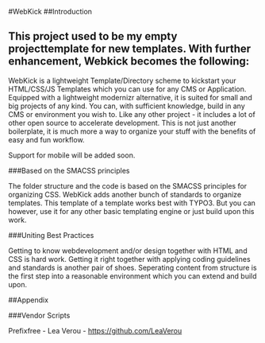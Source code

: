 #WebKick
##Introduction

This project used to be my empty projecttemplate for new templates.
With further enhancement, Webkick becomes the following:
---
WebKick is a lightweight Template/Directory scheme to kickstart your HTML/CSS/JS Templates which you can use for any CMS or Application.
Equipped with a lightweight modernizr alternative, it is suited for small and big projects of any kind.
You can, with sufficient knowledge, build in any CMS or environment you wish to.
Like any other project - it includes a lot of other open source to accelerate development.
This is not just another boilerplate, it is much more a way to organize your stuff with the benefits of easy and fun workflow.

Support for mobile will be added soon.

###Based on the SMACSS principles

The folder structure and the code is based on the SMACSS principles for organizing CSS.
WebKick adds another bunch of standards to organize templates. This template of a template works best with TYPO3. But you can however, use it for any other basic templating engine or just build upon this work.

###Uniting Best Practices

Getting to know webdevelopment and/or design together with HTML and CSS is hard work. Getting it right together with applying coding guidelines and standards is another pair of shoes. Seperating content from structure is the first step into a reasonable environment which you can extend and build upon. 

##Appendix


###Vendor Scripts

Prefixfree - Lea Verou - https://github.com/LeaVerou